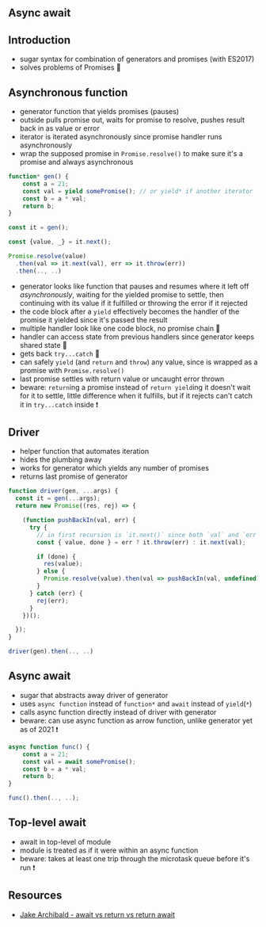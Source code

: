 ## Async await



## Introduction

- sugar syntax for combination of generators and promises (with ES2017)
- solves problems of Promises 🎉



## Asynchronous function

- generator function that yields promises (pauses)
- outside pulls promise out, waits for promise to resolve, pushes result back in as value or error
- iterator is iterated asynchronously since promise handler runs asynchronously
- wrap the supposed promise in `Promise.resolve()` to make sure it's a promise and always asynchronous

```javascript
function* gen() {
    const a = 21;
    const val = yield somePromise(); // or yield* if another iterator
    const b = a * val;
    return b;
}

const it = gen();

const {value, _} = it.next();

Promise.resolve(value)
  .then(val => it.next(val), err => it.throw(err))
  .then(.., ..)
```

- generator looks like function that pauses and resumes where it left off *asynchronously*, waiting for the yielded promise to settle, then continuing with its value if it fulfilled or throwing the error if it rejected
- the code block after a `yield` effectively becomes the handler of the promise it yielded since it's passed the result
- multiple handler look like one code block, no promise chain 🎉
- handler can access state from previous handlers since generator keeps shared state 🎉
- gets back `try...catch` 🎉
- can safely `yield` (and `return` and `throw`) any value, since is wrapped as a promise with `Promise.resolve()`
- last promise settles with return value or uncaught error thrown
- beware: `return`ing a promise instead of `return yield`ing it doesn't wait for it to settle, little difference when it fulfills, but if it rejects can't catch it in `try...catch` inside ❗️



## Driver

- helper function that automates iteration
- hides the plumbing away
- works for generator which yields any number of promises
- returns last promise of generator

```javascript
function driver(gen, ...args) {
  const it = gen(...args);
  return new Promise((res, rej) => {

    (function pushBackIn(val, err) {
      try {
        // in first recursion is `it.next()` since both `val` and `err` are `undefined`
        const { value, done } = err ? it.throw(err) : it.next(val);

        if (done) {
          res(value);
        } else {
          Promise.resolve(value).then(val => pushBackIn(val, undefined), err => pushBackIn(undefined, err));
        }
      } catch (err) {
        rej(err);
      }
    })();

  });
}

driver(gen).then(.., ..)
```



## Async await

- sugar that abstracts away driver of generator
- uses `async function` instead of `function*` and `await` instead of `yield`(`*`)
- calls async function directly instead of driver with generator
- beware: can use async function as arrow function, unlike generator yet as of 2021 ❗️

```javascript
async function func() {
    const a = 21;
    const val = await somePromise();
    const b = a * val;
    return b;
}

func().then(.., ..);
```



## Top-level await

- await in top-level of module
- module is treated as if it were within an async function
- beware: takes at least one trip through the microtask queue before it's run ❗️



## Resources

- [Jake Archibald - await vs return vs return await](https://jakearchibald.com/2017/await-vs-return-vs-return-await/)